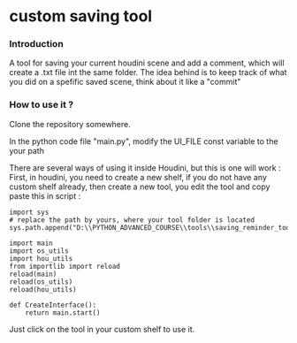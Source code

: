 <h1> custom saving tool </h1>

### **Introduction**

A tool for saving your current houdini scene and add a comment, which will create a .txt file int the same folder. 
The idea behind is to keep track of what you did on a spefific saved scene, think about it like a "commit"


### **How to use it ?**

Clone the repository somewhere.

In the python code file "main.py", modify the UI_FILE const variable to the your path

There are several ways of using it inside Houdini, but this is one will work :
First, in houdini, you need to create a new shelf, if you do not have any custom shelf already, then create a new tool, you edit the tool and copy paste this in script :

```
import sys
# replace the path by yours, where your tool folder is located
sys.path.append("D:\\PYTHON_ADVANCED_COURSE\\tools\\saving_reminder_tool\\") 

import main
import os_utils
import hou_utils
from importlib import reload
reload(main)
reload(os_utils)
reload(hou_utils)

def CreateInterface():
    return main.start()
```

Just click on the tool in your custom shelf to use it.



